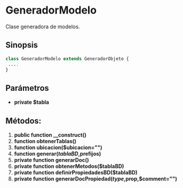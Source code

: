 # GeneradorModelo
Clase generadora de modelos.

Sinopsis
---
```php
class GeneradorModelo extends GeneradorObjeto {
 ....
}
```
Parámetros
---
- **private $tabla**

Métodos:
---
1. **public function __construct()**
2. **function obtenerTablas()**
3. **function ubicacion($ubicacion="")**
4. **function generar($tablaBD,$prefijos)**
5. **private function generarDoc()**
6. **private function obtenerMetodos($tablaBD)**
7. **private function definirPropiedadesBD($tablaBD)**
8. **private function  generarDocPropiedad($type,$prop,$comment="")**
